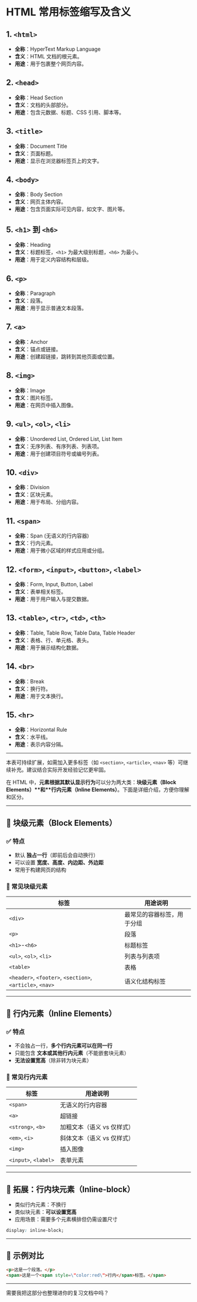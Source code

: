 # HTML 常用标签缩写及含义

## 1. `<html>`

- **全称**：HyperText Markup Language
- **含义**：HTML 文档的根元素。
- **用途**：用于包裹整个网页内容。

## 2. `<head>`

- **全称**：Head Section
- **含义**：文档的头部部分。
- **用途**：包含元数据、标题、CSS 引用、脚本等。

## 3. `<title>`

- **全称**：Document Title
- **含义**：页面标题。
- **用途**：显示在浏览器标签页上的文字。

## 4. `<body>`

- **全称**：Body Section
- **含义**：网页主体内容。
- **用途**：包含页面实际可见内容，如文字、图片等。

## 5. `<h1>` 到 `<h6>`

- **全称**：Heading
- **含义**：标题标签，`<h1>` 为最大级别标题，`<h6>` 为最小。
- **用途**：用于定义内容结构和层级。

## 6. `<p>`

- **全称**：Paragraph
- **含义**：段落。
- **用途**：用于显示普通文本段落。

## 7. `<a>`

- **全称**：Anchor
- **含义**：锚点或链接。
- **用途**：创建超链接，跳转到其他页面或位置。

## 8. `<img>`

- **全称**：Image
- **含义**：图片标签。
- **用途**：在网页中插入图像。

## 9. `<ul>`, `<ol>`, `<li>`

- **全称**：Unordered List, Ordered List, List Item
- **含义**：无序列表、有序列表、列表项。
- **用途**：用于创建项目符号或编号列表。

## 10. `<div>`

- **全称**：Division
- **含义**：区块元素。
- **用途**：用于布局、分组内容。

## 11. `<span>`

- **全称**：Span (无语义的行内容器)
- **含义**：行内元素。
- **用途**：用于微小区域的样式应用或分组。

## 12. `<form>`, `<input>`, `<button>`, `<label>`

- **全称**：Form, Input, Button, Label
- **含义**：表单相关标签。
- **用途**：用于用户输入与提交数据。

## 13. `<table>`, `<tr>`, `<td>`, `<th>`

- **全称**：Table, Table Row, Table Data, Table Header
- **含义**：表格、行、单元格、表头。
- **用途**：用于展示结构化数据。

## 14. `<br>`

- **全称**：Break
- **含义**：换行符。
- **用途**：用于文本换行。

## 15. `<hr>`

- **全称**：Horizontal Rule
- **含义**：水平线。
- **用途**：表示内容分隔。

------

本表可持续扩展，如需加入更多标签（如 `<section>`, `<article>`, `<nav>` 等）可继续补充。建议结合实际开发经验记忆更牢固。

在 HTML 中，**元素根据其默认显示行为**可以分为两大类：**块级元素（Block Elements）\**和\**行内元素（Inline Elements）**。下面是详细介绍，方便你理解和区分。

------

## 🧱 块级元素（Block Elements）

### ✅ 特点

- 默认 **独占一行**（即前后会自动换行）
- 可以设置 **宽度、高度、内边距、外边距**
- 常用于构建网页的结构

### 📌 常见块级元素

| 标签                                                      | 用途说明                   |
| --------------------------------------------------------- | -------------------------- |
| `<div>`                                                   | 最常见的容器标签，用于分组 |
| `<p>`                                                     | 段落                       |
| `<h1>`-`<h6>`                                             | 标题标签                   |
| `<ul>`, `<ol>`, `<li>`                                    | 列表与列表项               |
| `<table>`                                                 | 表格                       |
| `<header>`, `<footer>`, `<section>`, `<article>`, `<nav>` | 语义化结构标签             |

------

## 📏 行内元素（Inline Elements）

### ✅ 特点

- 不会独占一行，**多个行内元素可以在同一行**
- 只能包含 **文本或其他行内元素**（不能嵌套块元素）
- **无法设置宽高**（除非转为块元素）

### 📌 常见行内元素

| 标签                 | 用途说明                   |
| -------------------- | -------------------------- |
| `<span>`             | 无语义的行内容器           |
| `<a>`                | 超链接                     |
| `<strong>`, `<b>`    | 加粗文本（语义 vs 仅样式） |
| `<em>`, `<i>`        | 斜体文本（语义 vs 仅样式） |
| `<img>`              | 插入图像                   |
| `<input>`, `<label>` | 表单元素                   |

------

## 🧠 拓展：行内块元素（Inline-block）

- 类似行内元素：不换行
- 类似块元素：**可以设置宽高**
- 应用场景：需要多个元素横排但仍需设置尺寸

```css
display: inline-block;
```

------

## 🧪 示例对比

```html
<p>这是一个段落。</p>
<span>这是一个<span style=\"color:red\">行内</span>标签。</span>
```

------

需要我把这部分也整理进你的复习文档中吗？